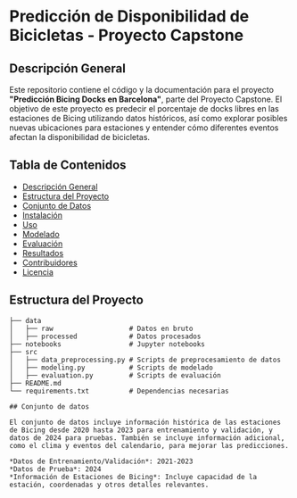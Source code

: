 # Predicción de Disponibilidad de Bicicletas - Proyecto Capstone

## Descripción General

Este repositorio contiene el código y la documentación para el proyecto **"Predicción Bicing Docks en Barcelona"**, parte del Proyecto Capstone. El objetivo de este proyecto es predecir el porcentaje de docks libres en las estaciones de Bicing utilizando datos históricos, así como explorar posibles nuevas ubicaciones para estaciones y entender cómo diferentes eventos afectan la disponibilidad de bicicletas.

## Tabla de Contenidos
- [Descripción General](#descripción-general)
- [Estructura del Proyecto](#estructura-del-proyecto)
- [Conjunto de Datos](#conjunto-de-datos)
- [Instalación](#instalación)
- [Uso](#uso)
- [Modelado](#modelado)
- [Evaluación](#evaluación)
- [Resultados](#resultados)
- [Contribuidores](#contribuidores)
- [Licencia](#licencia)

## Estructura del Proyecto

```plaintext
├── data
│   ├── raw                   # Datos en bruto
│   ├── processed             # Datos procesados
├── notebooks                 # Jupyter notebooks
├── src
│   ├── data_preprocessing.py # Scripts de preprocesamiento de datos
│   ├── modeling.py           # Scripts de modelado
│   ├── evaluation.py         # Scripts de evaluación
├── README.md
└── requirements.txt          # Dependencias necesarias

## Conjunto de datos

El conjunto de datos incluye información histórica de las estaciones de Bicing desde 2020 hasta 2023 para entrenamiento y validación, y datos de 2024 para pruebas. También se incluye información adicional, como el clima y eventos del calendario, para mejorar las predicciones.

*Datos de Entrenamiento/Validación*: 2021-2023
*Datos de Prueba*: 2024
*Información de Estaciones de Bicing*: Incluye capacidad de la estación, coordenadas y otros detalles relevantes.

